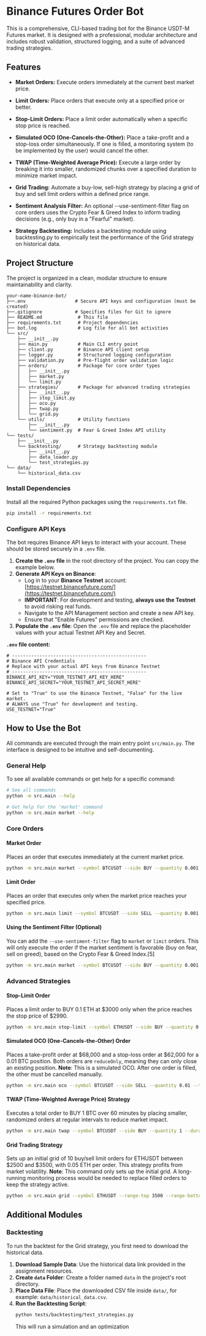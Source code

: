 # Binance Futures Order Bot
This is a comprehensive, CLI-based trading bot for the Binance USDT-M Futures market. It is designed with a professional, modular architecture and includes robust validation, structured logging, and a suite of advanced trading strategies.

## Features
- **Market Orders:** Execute orders immediately at the current best market price.

- **Limit Orders:** Place orders that execute only at a specified price or better.

- **Stop-Limit Orders:** Place a limit order automatically when a specific stop price is reached.

- **Simulated OCO (One-Cancels-the-Other):** Place a take-profit and a stop-loss order simultaneously. If one is filled, a monitoring system (to be implemented by the user) would cancel the other.

- **TWAP (Time-Weighted Average Price):** Execute a large order by breaking it into smaller, randomized chunks over a specified duration to minimize market impact.

- **Grid Trading:** Automate a buy-low, sell-high strategy by placing a grid of buy and sell limit orders within a defined price range.

- **Sentiment Analysis Filter:** An optional --use-sentiment-filter flag on core orders uses the Crypto Fear & Greed Index to inform trading decisions (e.g., only buy in a "Fearful" market).

- **Strategy Backtesting:** Includes a backtesting module using backtesting.py to empirically test the performance of the Grid strategy on historical data.


## Project Structure

The project is organized in a clean, modular structure to ensure maintainability and clarity.

```
your-name-binance-bot/
├──.env                  # Secure API keys and configuration (must be created)
├──.gitignore            # Specifies files for Git to ignore
├── README.md             # This file
├── requirements.txt      # Project dependencies
├── bot.log               # Log file for all bot activities
└── src/
    ├── __init__.py
    ├── main.py           # Main CLI entry point
    ├── client.py         # Binance API client setup
    ├── logger.py         # Structured logging configuration
    ├── validation.py     # Pre-flight order validation logic
    ├── orders/           # Package for core order types
    │   ├── __init__.py
    │   ├── market.py
    │   └── limit.py
    ├── strategies/       # Package for advanced trading strategies
    │   ├── __init__.py
    │   ├── stop_limit.py
    │   ├── oco.py
    │   ├── twap.py
    │   └── grid.py
    └── utils/            # Utility functions
        ├── __init__.py
        └── sentiment.py  # Fear & Greed Index API utility
└── tests/
    ├── __init__.py
    └── backtesting/      # Strategy backtesting module
        ├── __init__.py
        ├── data_loader.py
        └── test_strategies.py
└── data/
    └── historical_data.csv
```



### Install Dependencies
Install all the required Python packages using the `requirements.txt` file.
```bash
pip install -r requirements.txt
```

### Configure API Keys
The bot requires Binance API keys to interact with your account. These should be stored securely in a `.env` file.

1.  **Create the `.env` file** in the root directory of the project. You can copy the example below.
2.  **Generate API Keys on Binance**:
    - Log in to your **Binance Testnet** account: [https://testnet.binancefuture.com/](https://testnet.binancefuture.com/)
    - **IMPORTANT**: For development and testing, **always use the Testnet** to avoid risking real funds.
    - Navigate to the API Management section and create a new API key.
    - Ensure that "Enable Futures" permissions are checked.
3.  **Populate the `.env` file**: Open the `.env` file and replace the placeholder values with your actual Testnet API Key and Secret.

**`.env` file content:**
```env
# -------------------------------------------------
# Binance API Credentials
# Replace with your actual API keys from Binance Testnet
# -------------------------------------------------
BINANCE_API_KEY="YOUR_TESTNET_API_KEY_HERE"
BINANCE_API_SECRET="YOUR_TESTNET_API_SECRET_HERE"

# Set to "True" to use the Binance Testnet, "False" for the live market.
# ALWAYS use "True" for development and testing.
USE_TESTNET="True"
```

## How to Use the Bot

All commands are executed through the main entry point `src/main.py`. The interface is designed to be intuitive and self-documenting.

### General Help
To see all available commands or get help for a specific command:
```bash
# See all commands
python -m src.main --help

# Get help for the 'market' command
python -m src.main market --help
```

### Core Orders

#### Market Order
Places an order that executes immediately at the current market price.
```bash
python -m src.main market --symbol BTCUSDT --side BUY --quantity 0.001
```

#### Limit Order
Places an order that executes only when the market price reaches your specified price.
```bash
python -m src.main limit --symbol BTCUSDT --side SELL --quantity 0.001 --price 65000
```

#### Using the Sentiment Filter (Optional)
You can add the `--use-sentiment-filter` flag to `market` or `limit` orders. This will only execute the order if the market sentiment is favorable (buy on fear, sell on greed), based on the Crypto Fear & Greed Index.[5]
```bash
python -m src.main market --symbol BTCUSDT --side BUY --quantity 0.001 --use-sentiment-filter
```

### Advanced Strategies

#### Stop-Limit Order
Places a limit order to BUY 0.1 ETH at $3000 only when the price reaches the stop price of $2990.
```bash
python -m src.main stop-limit --symbol ETHUSDT --side BUY --quantity 0.1 --price 3000 --stop-price 2990
```

#### Simulated OCO (One-Cancels-the-Other) Order
Places a take-profit order at $68,000 and a stop-loss order at $62,000 for a 0.01 BTC position. Both orders are `reduceOnly`, meaning they can only close an existing position.
**Note**: This is a simulated OCO. After one order is filled, the other must be cancelled manually.
```bash
python -m src.main oco --symbol BTCUSDT --side SELL --quantity 0.01 --take-profit 68000 --stop-loss 62000
```

#### TWAP (Time-Weighted Average Price) Strategy
Executes a total order to BUY 1 BTC over 60 minutes by placing smaller, randomized orders at regular intervals to reduce market impact.
```bash
python -m src.main twap --symbol BTCUSDT --side BUY --quantity 1 --duration 60
```

#### Grid Trading Strategy
Sets up an initial grid of 10 buy/sell limit orders for ETHUSDT between $2500 and $3500, with 0.05 ETH per order. This strategy profits from market volatility.
**Note**: This command only sets up the initial grid. A long-running monitoring process would be needed to replace filled orders to keep the strategy active.
```bash
python -m src.main grid --symbol ETHUSDT --range-top 3500 --range-bottom 2500 --grids 10 --quantity 0.05
```

## Additional Modules

### Backtesting
To run the backtest for the Grid strategy, you first need to download the historical data.

1.  **Download Sample Data**: Use the historical data link provided in the assignment resources.
2.  **Create `data` Folder**: Create a folder named `data` in the project's root directory.
3.  **Place Data File**: Place the downloaded CSV file inside `data/`, for example: `data/historical_data.csv`.
4.  **Run the Backtesting Script**:
    ```bash
    python tests/backtesting/test_strategies.py
    ```
    This will run a simulation and an optimization
